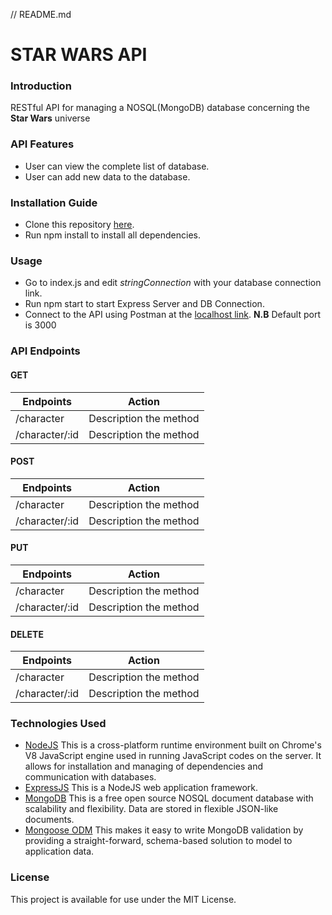 // README.md
# STAR WARS API
### Introduction
RESTful API for managing a NOSQL(MongoDB) database concerning the **Star Wars** universe
### API Features
* User can view the complete list of database.
* User can add new data to the database.
### Installation Guide
* Clone this repository [here](https://github.com/ZeroWk-EM/StarWarsAPI.git).
* Run npm install to install all dependencies.
### Usage
* Go to index.js and edit *stringConnection* with your database connection link.
* Run npm start to start Express Server and DB Connection.
* Connect to the API using Postman at the [localhost link](http://localhost:3000).
**N.B** Default port is 3000
### API Endpoints
#### GET
| Endpoints | Action |
| --- | --- |
| /character | Description the method |
| /character/:id | Description the method |
#### POST
| Endpoints | Action |
| --- | --- |
| /character | Description the method |
| /character/:id | Description the method |
#### PUT
| Endpoints | Action |
| --- | --- |
| /character | Description the method |
| /character/:id | Description the method |
#### DELETE
| Endpoints | Action |
| --- | --- |
| /character | Description the method |
| /character/:id | Description the method |

### Technologies Used
* [NodeJS](https://nodejs.org/) This is a cross-platform runtime environment built on Chrome's V8 JavaScript engine used in running JavaScript codes on the server. It allows for installation and managing of dependencies and communication with databases.
* [ExpressJS](https://www.expresjs.org/) This is a NodeJS web application framework.
* [MongoDB](https://www.mongodb.com/) This is a free open source NOSQL document database with scalability and flexibility. Data are stored in flexible JSON-like documents.
* [Mongoose ODM](https://mongoosejs.com/) This makes it easy to write MongoDB validation by providing a straight-forward, schema-based solution to model to application data.
### License
This project is available for use under the MIT License.